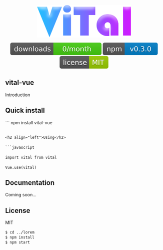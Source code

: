<p align="center"><a href="#" target="_blank"><img width="300" src="./src/assets/logo.png" alt="Vital logo"></a></p>
<p align="center">
  <a href="#"><img src="/src/assets/svg/downloads.svg" alt="Downloads"></a>
  <a href="#"><img src="/src/assets/svg/version.svg" alt="Version"></a>
  <a href="#"><img src="/src/assets/svg/license.svg" alt="License"></a>
  <br>
</p>
<h2 align="left">vital-vue</h2>
<p align="left">
Introduction
</p>
<h2 align="left">Quick install</h2>
``` 
npm install vital-vue 

```

<h2 align="left">Using</h2>

```javascript 

import vital from vital

Vue.use(vital)

```
<h2 align="left">Documentation</h2>
<p align="left">
Coming soon...
</p>
<h2 align="left">License</h2>
<p align="left">
MIT
</p>

```
$ cd ../lorem
$ npm install
$ npm start
```
